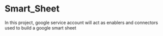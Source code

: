 # Smart_Sheet
In this project, google service account will act as enablers and connectors used to build a google smart sheet
